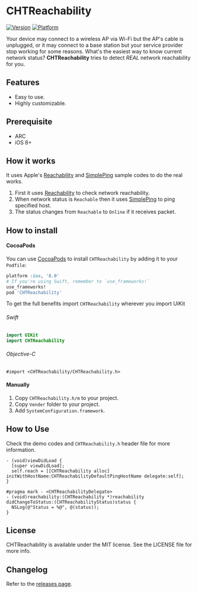 CHTReachability
===============

[![Version](https://cocoapod-badges.herokuapp.com/v/CHTReachability/badge.png)](http://cocoadocs.org/docsets/CHTReachability)
[![Platform](https://cocoapod-badges.herokuapp.com/p/CHTReachability/badge.png)](http://cocoadocs.org/docsets/CHTReachability)

Your device may connect to a wireless AP via Wi-Fi but the AP's cable is unplugged, or it may connect to a base station but your service provider stop working for some reasons. What's the easiest way to know current network status? **CHTReachability** tries to detect _REAL_ network reachability for you.

Features
--------
* Easy to use.
* Highly customizable.

Prerequisite
------------
* ARC
* iOS 8+

How it works
------------
It uses Apple's [Reachability] and [SimplePing] sample codes to do the real works.

1. First it uses [Reachability] to check network reachability.
2. When network status is `Reachable` then it uses [SimplePing] to ping specified host.
3. The status changes from `Reachable` to `Online` if it receives packet.


How to install
--------------

#### CocoaPods
You can use [CocoaPods] to install `CHTReachability` by adding it to your `Podfile`:

```ruby
platform :ios, '8.0'
# If you're using Swift, remember to `use_frameworks!`
use_frameworks!
pod 'CHTReachability'
```

To get the full benefits import `CHTReachability` wherever you import UIKit

###### Swift
```swift
import UIKit
import CHTReachability
```

###### Objective-C
```obj-c
#import <CHTReachability/CHTReachability.h>
```

#### Manually
1. Copy `CHTReachability.h/m` to your project.
2. Copy `Vender` folder to your project.
4. Add `SystemConfiguration.framework`.

How to Use
----------
Check the demo codes and `CHTReachability.h` header file for more information.

```objc
- (void)viewDidLoad {
  [super viewDidLoad];
  self.reach = [[CHTReachability alloc] initWithHostName:CHTReachabilityDefaultPingHostName delegate:self];
}

#pragma mark - <CHTReachabilityDelegate>
- (void)reachability:(CHTReachability *)reachability didChangeToStatus:(CHTReachabilityStatus)status {
  NSLog(@"Status = %@", @(status));
}
```

License
-------
CHTReachability is available under the MIT license. See the LICENSE file for more info.

Changelog
---------
Refer to the [releases page](https://github.com/chiahsien/CHTReachability/releases).

[Reachability]: (https://developer.apple.com/library/ios/samplecode/Reachability/Introduction/Intro.html)
[SimplePing]: (https://developer.apple.com/library/prerelease/content/samplecode/SimplePing/Introduction/Intro.html)
[CocoaPods]: (http://cocoapods.org/)

